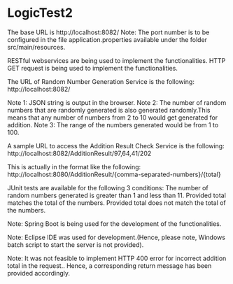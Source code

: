 # LogicTest2
The base URL is http://localhost:8082/ 
Note: The port number is to be configured in the file application.properties available under the folder src/main/resources.

RESTful webservices are being used to implement the functionalities. HTTP GET request is being used to implement the functionalities.

The URL of Random Number Generation Service is the following: http://localhost:8082/

Note 1: JSON string is output in the browser. Note 2: The number of random numbers that are randomly generated is also generated randomly.This means that any number of numbers from 2 to 10 would get generated for addition. Note 3: The range of the numbers generated would be from 1 to 100.

A sample URL to access the Addition Result Check Service is the following: http://localhost:8082/AdditionResult/97,64,41/202

This is actually in the format like the following: http://localhost:8080/AdditionResult/{comma-separated-numbers}/{total}

JUnit tests are available for the following 3 conditions:
The number of random numbers generated is greater than 1 and less than 11. 
Provided total matches the total of the numbers.
Provided total does not match the total of the numbers.

Note: Spring Boot is being used for the development of the functionalities.

Note: Eclipse IDE was used for development.(Hence, please note, Windows batch script to start the server is not provided).

Note: It was not feasible to implement HTTP 400 error for incorrect addition total in the request.. Hence, a corresponding return message has been provided accordingly.
